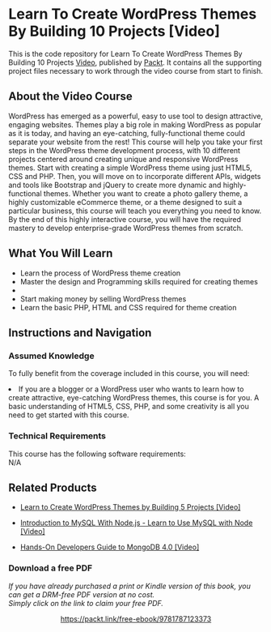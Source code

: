# Learn To Create WordPress Themes By Building 10 Projects [Video]
This is the code repository for Learn To Create WordPress Themes By Building 10 Projects [Video](https://www.packtpub.com/web-development/learn-create-wordpress-themes-building-10-projects-video), published by [Packt](https://www.packtpub.com/?utm_source=github). It contains all the supporting project files necessary to work through the video course from start to finish.

## About the Video Course
WordPress has emerged as a powerful, easy to use tool to design attractive, engaging websites. Themes play a big role in making WordPress as popular as it is today, and having an eye-catching, fully-functional theme could separate your website from the rest! This course will help you take your first steps in the WordPress theme development process, with 10 different projects centered around creating unique and responsive WordPress themes. Start with creating a simple WordPress theme using just HTML5, CSS and PHP. Then, you will move on to incorporate different APIs, widgets and tools like Bootstrap and jQuery to create more dynamic and highly-functional themes. Whether you want to create a photo gallery theme, a highly customizable eCommerce theme, or a theme designed to suit a particular business, this course will teach you everything you need to know. By the end of this highly interactive course, you will have the required mastery to develop enterprise-grade WordPress themes from scratch.

<H2>What You Will Learn</H2>
<DIV class=book-info-will-learn-text>
<UL>
<LI> Learn the process of WordPress theme creation</LI>
<LI> Master the design and Programming skills required for creating themes <LI>
  <LI> Start making money by selling WordPress themes </LI>
  <LI> Learn the basic PHP, HTML and CSS required for theme creation </LI>
</UL></DIV>

## Instructions and Navigation
### Assumed Knowledge
To fully benefit from the coverage included in this course, you will need:<br/>
<DIV class=book-info-will-learn-text>
<LI> If you are a blogger or a WordPress user who wants to learn how to create attractive, eye-catching WordPress themes, this course is for you. A basic understanding of HTML5, CSS, PHP, and some creativity is all you need to get started with this course.</LI>
</UL><DIV>

### Technical Requirements
This course has the following software requirements:<br/>
N/A

## Related Products
* [Learn to Create WordPress Themes by Building 5 Projects [Video]](https://www.packtpub.com/web-development/learn-create-wordpress-themes-building-5-projects)

* [Introduction to MySQL With Node.js - Learn to Use MySQL with Node [Video]](https://www.packtpub.com/application-development/introduction-mysql-nodejs-learn-use-mysql-node-video)

* [Hands-On Developers Guide to MongoDB 4.0 [Video]](https://www.packtpub.com/virtualization-and-cloud/hands-developers-guide-mongodb-40-video)
### Download a free PDF

 <i>If you have already purchased a print or Kindle version of this book, you can get a DRM-free PDF version at no cost.<br>Simply click on the link to claim your free PDF.</i>
<p align="center"> <a href="https://packt.link/free-ebook/9781787123373">https://packt.link/free-ebook/9781787123373 </a> </p>